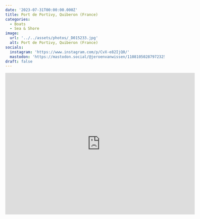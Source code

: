 ```yaml
---
date: '2023-07-31T00:00:00.000Z'
title: Port de Portivy, Quiberon (France)
categories:
  - Boats
  - Sea & Shore
image:
  url: '../../assets/photos/_D015233.jpg'
  alt: Port de Portivy, Quiberon (France)
socials:
  instagram: 'https://www.instagram.com/p/CvX-e82IjQ0/'
  mastodon: 'https://mastodon.social/@jeroenvanwissen/110810502879723253'
draft: false
---
```


<iframe src="https://www.google.com/maps/embed?pb=!1m18!1m12!1m3!1d2693.9350658354506!2d-3.148839884372146!3d47.530127179179715!2m3!1f0!2f0!3f0!3m2!1i1024!2i768!4f13.1!3m3!1m2!1s0x4810719894c4fe0d%3A0x7a214ed8aa829541!2sPort%20de%20Portivy!5e0!3m2!1snl!2snl!4v1690832778337!5m2!1snl!2snl" width="600" height="450" style="border:0;" allowfullscreen="" loading="lazy" referrerpolicy="no-referrer-when-downgrade"></iframe>
